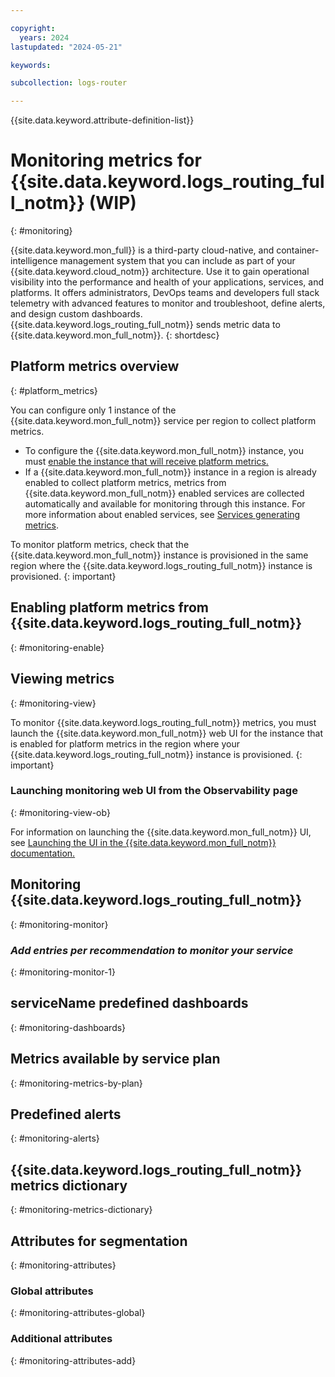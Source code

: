 ```yaml
---

copyright:
  years: 2024
lastupdated: "2024-05-21"

keywords: 

subcollection: logs-router

---
```


{{site.data.keyword.attribute-definition-list}}

# Monitoring metrics for {{site.data.keyword.logs_routing_full_notm}} (WIP)
{: #monitoring}

{{site.data.keyword.mon_full}} is a third-party cloud-native, and container-intelligence management system that you can include as part of your {{site.data.keyword.cloud_notm}} architecture. Use it to gain operational visibility into the performance and health of your applications, services, and platforms. It offers administrators, DevOps teams and developers full stack telemetry with advanced features to monitor and troubleshoot, define alerts, and design custom dashboards. {{site.data.keyword.logs_routing_full_notm}} sends metric data to {{site.data.keyword.mon_full_notm}}.
{: shortdesc}


## Platform metrics overview
{: #platform_metrics}

You can configure only 1 instance of the {{site.data.keyword.mon_full_notm}} service per region to collect platform metrics.
* To configure the {{site.data.keyword.mon_full_notm}} instance, you must [enable the instance that will receive platform metrics.](/docs/monitoring?topic=monitoring-platform_metrics_enabling)
* If a {{site.data.keyword.mon_full_notm}} instance in a region is already enabled to collect platform metrics, metrics from {{site.data.keyword.mon_full_notm}} enabled services are collected automatically and available for monitoring through this instance. For more information about enabled services, see [Services generating metrics](/docs/monitoring?topic=monitoring-cloud_services).

To monitor platform metrics, check that the {{site.data.keyword.mon_full_notm}} instance is provisioned in the same region where the {{site.data.keyword.logs_routing_full_notm}} instance is provisioned.
{: important}

## Enabling platform metrics from {{site.data.keyword.logs_routing_full_notm}}
{: #monitoring-enable}

<!-- If your service requires specific configuration steps to enable platform metrics, include those steps in this section. -->

## Viewing metrics
{: #monitoring-view}

To monitor {{site.data.keyword.logs_routing_full_notm}} metrics, you must launch the {{site.data.keyword.mon_full_notm}} web UI for the instance that is enabled for platform metrics in the region where your {{site.data.keyword.logs_routing_full_notm}} instance is provisioned.
{: important}

### Launching monitoring web UI from the Observability page
{: #monitoring-view-ob}

For information on launching the {{site.data.keyword.mon_full_notm}} UI, see [Launching the UI in the {{site.data.keyword.mon_full_notm}} documentation.](/docs/monitoring?topic=monitoring-launch)

## Monitoring {{site.data.keyword.logs_routing_full_notm}}
{: #monitoring-monitor}

<!-- Describe any monitoring considerations specific to your service. -->

### _Add entries per recommendation to monitor your service_
{: #monitoring-monitor-1}

<!-- Add areas customers might want to monitor including a description of what should be monitored and any user actions the customer might want to take.  Repeat subsections as needed. -->

## serviceName predefined dashboards
{: #monitoring-dashboards}

<!-- If your service has predefined IBM Cloud Monitoring dashboards, describe them here. -->

## Metrics available by service plan
{: #monitoring-metrics-by-plan}

<!-- If your service's metrics are only available for specific service plans, describe the metrics and the applicable service plans here. If this section does not apply, remove it for your service. -->

## Predefined alerts
{: #monitoring-alerts}

<!-- If your service has any predefined alerts, describe them here. If this section does not apply, remove it for your service -->

## {{site.data.keyword.logs_routing_full_notm}} metrics dictionary
{: #monitoring-metrics-dictionary}

<!-- Include the generated metrics documentation provided by the tool described here: https://test.cloud.ibm.com/docs/observability-ibm?topic=observability-ibm-documentation-metric-dictionary -->

## Attributes for segmentation
{: #monitoring-attributes}

### Global attributes
{: #monitoring-attributes-global}

<!-- Describe the attributes that are available for segmenting all metrics -->

### Additional attributes
{: #monitoring-attributes-add}

<!-- Describe the attributes that are available to segment one or more attributes. -->

